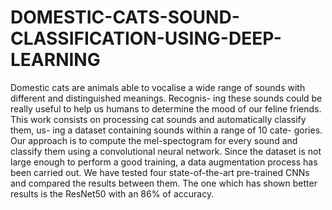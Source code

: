 # DOMESTIC-CATS-SOUND-CLASSIFICATION-USING-DEEP-LEARNING
Domestic cats are animals able to vocalise a wide range of sounds with different and distinguished meanings. Recognis- ing these sounds could be really useful to help us humans to determine the mood of our feline friends. This work consists on processing cat sounds and automatically classify them, us- ing a dataset containing sounds within a range of 10 cate- gories. Our approach is to compute the mel-spectogram for every sound and classify them using a convolutional neural network. Since the dataset is not large enough to perform a good training, a data augmentation process has been carried out. We have tested four state-of-the-art pre-trained CNNs and compared the results between them. The one which has shown better results is the ResNet50 with an 86% of accuracy.
